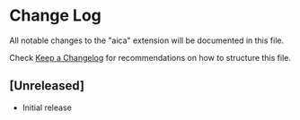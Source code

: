 # Change Log

All notable changes to the "aica" extension will be documented in this file.

Check [Keep a Changelog](http://keepachangelog.com/) for recommendations on how to structure this file.

## [Unreleased]

- Initial release